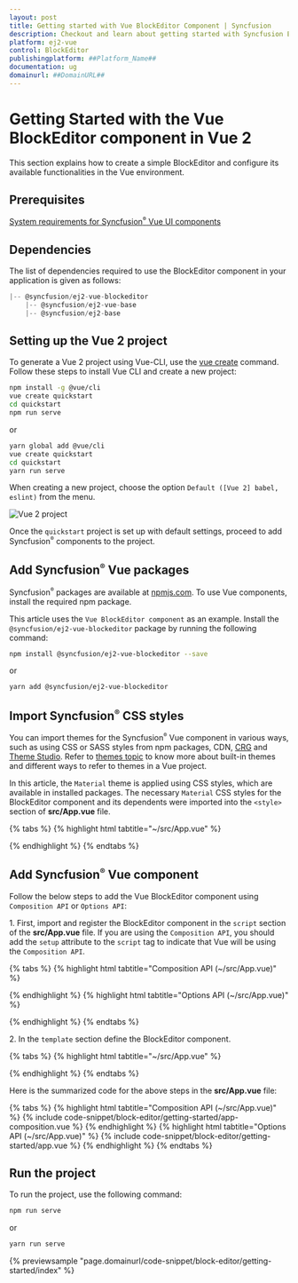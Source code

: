 ```yaml
---
layout: post
title: Getting started with Vue BlockEditor Component | Syncfusion
description: Checkout and learn about getting started with Syncfusion Essential Vue BlockEditor component, its elements, and more details.
platform: ej2-vue
control: BlockEditor 
publishingplatform: ##Platform_Name##
documentation: ug
domainurl: ##DomainURL##
---
```


# Getting Started with the Vue BlockEditor component in Vue 2

This section explains how to create a simple BlockEditor and configure its available functionalities in the Vue environment.

## Prerequisites

[System requirements for Syncfusion<sup style="font-size:70%">&reg;</sup> Vue UI components](https://ej2.syncfusion.com/vue/documentation/system-requirements)

## Dependencies

The list of dependencies required to use the BlockEditor component in your application is given as follows:

```js
|-- @syncfusion/ej2-vue-blockeditor
    |-- @syncfusion/ej2-vue-base
    |-- @syncfusion/ej2-base
```

## Setting up the Vue 2 project

To generate a Vue 2 project using Vue-CLI, use the [vue create](https://cli.vuejs.org/#getting-started) command. Follow these steps to install Vue CLI and create a new project:

```bash
npm install -g @vue/cli
vue create quickstart
cd quickstart
npm run serve
```

or

```bash
yarn global add @vue/cli
vue create quickstart
cd quickstart
yarn run serve
```

When creating a new project, choose the option `Default ([Vue 2] babel, eslint)` from the menu.

<img src="https://ej2.syncfusion.com/vue/documentation/appearance/images/vue2-terminal.png" alt="Vue 2 project">

Once the `quickstart` project is set up with default settings, proceed to add Syncfusion<sup style="font-size:70%">&reg;</sup> components to the project.

## Add Syncfusion<sup style="font-size:70%">&reg;</sup> Vue packages

Syncfusion<sup style="font-size:70%">&reg;</sup> packages are available at [npmjs.com](https://www.npmjs.com/search?q=ej2-vue). To use Vue components, install the required npm package.

This article uses the `Vue BlockEditor component` as an example. Install the `@syncfusion/ej2-vue-blockeditor` package by running the following command:

```bash
npm install @syncfusion/ej2-vue-blockeditor --save
```
or

```bash
yarn add @syncfusion/ej2-vue-blockeditor
```

## Import Syncfusion<sup style="font-size:70%">&reg;</sup> CSS styles

You can import themes for the Syncfusion<sup style="font-size:70%">&reg;</sup> Vue component in various ways, such as using CSS or SASS styles from npm packages, CDN, [CRG](https://ej2.syncfusion.com/javascript/documentation/common/custom-resource-generator) and [Theme Studio](https://ej2.syncfusion.com/vue/documentation/appearance/theme-studio). Refer to [themes topic](https://ej2.syncfusion.com/vue/documentation/appearance/theme) to know more about built-in themes and different ways to refer to themes in a Vue project.

In this article, the `Material` theme is applied using CSS styles, which are available in installed packages. The necessary `Material` CSS styles for the BlockEditor component and its dependents were imported into the `<style>` section of **src/App.vue** file.

{% tabs %}
{% highlight html tabtitle="~/src/App.vue" %}

<style>
@import '../node_modules/@syncfusion/ej2-base/styles/material.css';
@import '../node_modules/@syncfusion/ej2-blockeditor/styles/material.css';
</style>

{% endhighlight %}
{% endtabs %}

## Add Syncfusion<sup style="font-size:70%">&reg;</sup> Vue component

Follow the below steps to add the Vue BlockEditor component using `Composition API` or `Options API`:

1\. First, import and register the BlockEditor component in the `script` section of the **src/App.vue** file. If you are using the `Composition API`, you should add the `setup` attribute to the `script` tag to indicate that Vue will be using the `Composition API`.

{% tabs %}
{% highlight html tabtitle="Composition API (~/src/App.vue)" %}

<script setup>
import { BlockEditorComponent as EjsBlockEditor  } from "@syncfusion/ej2-vue-blockeditor";
</script>

{% endhighlight %}
{% highlight html tabtitle="Options API (~/src/App.vue)" %}

<script>
import { BlockEditorComponent  } from "@syncfusion/ej2-vue-blockeditor";
export default {
  components: {
    'ejs-BlockEditor': BlockEditorComponent
  }
}
</script>

{% endhighlight %}
{% endtabs %}

2\. In the `template` section define the BlockEditor component.

{% tabs %}
{% highlight html tabtitle="~/src/App.vue" %}

<template>
    <div id='container'>
        <ejs-BlockEditor></ejs-BlockEditor>
    </div>
</template>

{% endhighlight %}
{% endtabs %}

Here is the summarized code for the above steps in the **src/App.vue** file:

{% tabs %}
{% highlight html tabtitle="Composition API (~/src/App.vue)" %}
{% include code-snippet/block-editor/getting-started/app-composition.vue %}
{% endhighlight %}
{% highlight html tabtitle="Options API (~/src/App.vue)" %}
{% include code-snippet/block-editor/getting-started/app.vue %}
{% endhighlight %}
{% endtabs %}

## Run the project

To run the project, use the following command:

```bash
npm run serve
```

or

```bash
yarn run serve
```

{% previewsample "page.domainurl/code-snippet/block-editor/getting-started/index" %}